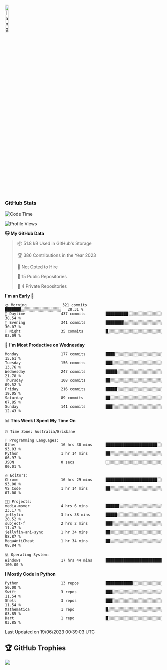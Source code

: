 <p align="left"><img width=15%" src="https://github.com/alansmathew/alansmathew/raw/master/lang.gif" alt="lang image here" /></p>

# <h3 align="left">GitHub Stats</h3>

<!--START_SECTION:waka-->
![Code Time](http://img.shields.io/badge/Code%20Time-245%20hrs%2048%20mins-blue)

![Profile Views](http://img.shields.io/badge/Profile%20Views-0-blue)

**🐱 My GitHub Data** 

> 📦 51.8 kB Used in GitHub's Storage 
 > 
> 🏆 386 Contributions in the Year 2023
 > 
> 🚫 Not Opted to Hire
 > 
> 📜 15 Public Repositories 
 > 
> 🔑 4 Private Repositories 
 > 
**I'm an Early 🐤** 

```text
🌞 Morning                321 commits         ███████░░░░░░░░░░░░░░░░░░   28.31 % 
🌆 Daytime                437 commits         ██████████░░░░░░░░░░░░░░░   38.54 % 
🌃 Evening                341 commits         ████████░░░░░░░░░░░░░░░░░   30.07 % 
🌙 Night                  35 commits          █░░░░░░░░░░░░░░░░░░░░░░░░   03.09 % 
```
📅 **I'm Most Productive on Wednesday** 

```text
Monday                   177 commits         ████░░░░░░░░░░░░░░░░░░░░░   15.61 % 
Tuesday                  156 commits         ███░░░░░░░░░░░░░░░░░░░░░░   13.76 % 
Wednesday                247 commits         █████░░░░░░░░░░░░░░░░░░░░   21.78 % 
Thursday                 108 commits         ██░░░░░░░░░░░░░░░░░░░░░░░   09.52 % 
Friday                   216 commits         █████░░░░░░░░░░░░░░░░░░░░   19.05 % 
Saturday                 89 commits          ██░░░░░░░░░░░░░░░░░░░░░░░   07.85 % 
Sunday                   141 commits         ███░░░░░░░░░░░░░░░░░░░░░░   12.43 % 
```


📊 **This Week I Spent My Time On** 

```text
🕑︎ Time Zone: Australia/Brisbane

💬 Programming Languages: 
Other                    16 hrs 30 mins      ███████████████████████░░   93.03 % 
Python                   1 hr 14 mins        ██░░░░░░░░░░░░░░░░░░░░░░░   06.97 % 
JSON                     0 secs              ░░░░░░░░░░░░░░░░░░░░░░░░░   00.01 % 

🔥 Editors: 
Chrome                   16 hrs 29 mins      ███████████████████████░░   93.00 % 
VS Code                  1 hr 14 mins        ██░░░░░░░░░░░░░░░░░░░░░░░   07.00 % 

🐱‍💻 Projects: 
media-mover              4 hrs 6 mins        ██████░░░░░░░░░░░░░░░░░░░   23.17 % 
jellyfin                 3 hrs 38 mins       █████░░░░░░░░░░░░░░░░░░░░   20.52 % 
subject-f                2 hrs 2 mins        ███░░░░░░░░░░░░░░░░░░░░░░   11.47 % 
jellyfin-ani-sync        1 hr 34 mins        ██░░░░░░░░░░░░░░░░░░░░░░░   08.87 % 
MegaAntiCheat            1 hr 34 mins        ██░░░░░░░░░░░░░░░░░░░░░░░   08.84 % 

💻 Operating System: 
Windows                  17 hrs 44 mins      █████████████████████████   100.00 % 
```

**I Mostly Code in Python** 

```text
Python                   13 repos            ████████████░░░░░░░░░░░░░   50.00 % 
Swift                    3 repos             ███░░░░░░░░░░░░░░░░░░░░░░   11.54 % 
Shell                    3 repos             ███░░░░░░░░░░░░░░░░░░░░░░   11.54 % 
Mathematica              1 repo              █░░░░░░░░░░░░░░░░░░░░░░░░   03.85 % 
Dart                     1 repo              █░░░░░░░░░░░░░░░░░░░░░░░░   03.85 % 
```




 Last Updated on 19/06/2023 00:39:03 UTC
<!--END_SECTION:waka-->

## 🏆 GitHub Trophies

![](https://github-profile-trophy.vercel.app/?username=samh06&theme=discord&no-frame=true&no-bg=false&margin-w=4)
